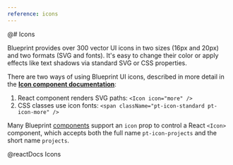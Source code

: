```yaml
---
reference: icons
---
```


@# Icons

Blueprint provides over 300 vector UI icons in two sizes (16px and 20px) and two formats (SVG and fonts).
It's easy to change their color or apply effects like text shadows via standard SVG or CSS properties.

There are two ways of using Blueprint UI icons, described in more detail in the
[**Icon component documentation**](#core/components/icon):

1. React component renders SVG paths: `<Icon icon="more" />`
2. CSS classes use icon fonts: `<span className="pt-icon-standard pt-icon-more" />`

Many Blueprint [components](#core/components) support an `icon` prop to control a React `<Icon>` component, which accepts both the full name `pt-icon-projects` and the short name `projects`.

@reactDocs Icons
